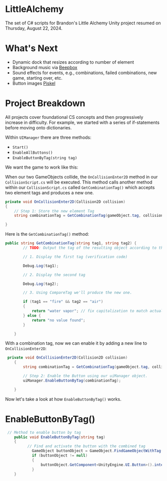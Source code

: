 # LittleAlchemy

The set of C# scripts for Brandon's Little Alchemy Unity project resumed on
Thursday, August 22, 2024.

# What's Next

- Dynamic dock that resizes according to number of element
- Background music via [Beepbox](https://beepbox.co)
- Sound effects for events, e.g., combinations, failed combinations, new game, starting over, etc.
- Button images [Piskel](https://www.piskelapp.com)

# Project Breakdown

All projects cover foundational CS concepts and then progressively increase in difficulty. 
For example, we started with a series of if-statements before moving onto dictionaries.

Within `UIManager` there are three methods:

- `Start()`
- `EnableAllButtons()`
- `EnableButtonByTag(string tag)`

We want the game to work like this:

When our two GameObjects collide, the  `OnCollisionEnter2D` method in our 
`CollisionScript.cs` will be executed. This method calls another method within 
our `CollisionScript.cs` called `GetCombinationTag()` which accepts two element
tags and produces a new one.

```cs
private void OnCollisionEnter2D(Collision2D collision)
{
    // Step 1: Store the new element Tag
    string combinationTag = GetCombinationTag(gameObject.tag, collision.gameObject.tag);

}
```

Here is the `GetCombinationTag()` method:

```cs
public string GetCombinationTag(string tag1, string tag2) {
        // TODO: Output the tag of the resulting object according to the table on Google Docs

        // 1. Display the first tag (verification code)

        Debug.Log(tag1);

        // 2. Display the second tag

        Debug.Log(tag2);

        // 3. Using CompareTag we'll produce the new one.

        if (tag1 == "fire" && tag2 == "air")
        {
            return "water vapor"; // fix capitalization to match actual tag name
        } else {
            return "no value found";
        }

    }
```

With a combination tag, now we can enable it by adding a new line to 
`OnCollisionEnter2D`:

```cs
 private void OnCollisionEnter2D(Collision2D collision)
    {
        string combinationTag = GetCombinationTag(gameObject.tag, collision.gameObject.tag);

        // Step 2: Enable the Button using our uiManager object.
        uiManager.EnableButtonByTag(combinationTag);

    }
```

Now let's take a look at how `EnableButtonByTag()` works.

# EnableButtonByTag()

```cs
 // Method to enable button by tag
    public void EnableButtonByTag(string tag) 
    {
          // Find and activate the button with the combined tag
            GameObject buttonObject = GameObject.FindGameObjectWithTag(tag); // this replaces one of the existing functions in ButtonActivation.cs
            if (buttonObject != null)
            {
                buttonObject.GetComponent<UnityEngine.UI.Button>().interactable = true;
            }
    }
```
